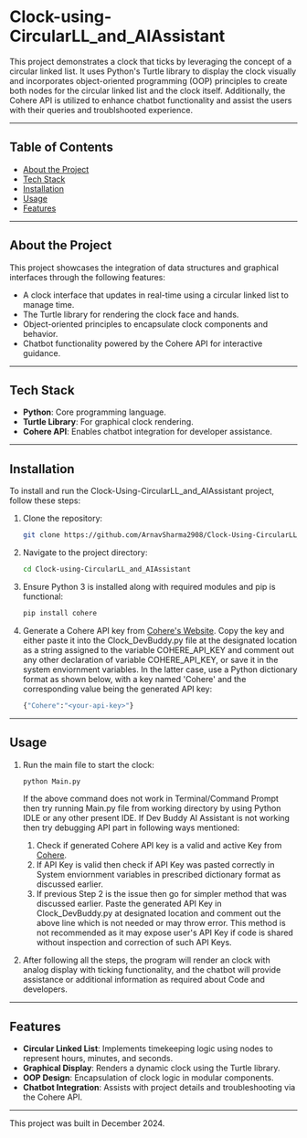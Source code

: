 # Clock-using-CircularLL_and_AIAssistant

This project demonstrates a clock that ticks by leveraging the concept of a circular linked list. It uses Python's Turtle library to display the clock visually and incorporates object-oriented programming (OOP) principles to create both nodes for the circular linked list and the clock itself. Additionally, the Cohere API is utilized to enhance chatbot functionality and assist the users with their queries and troublshooted experience.

---

## Table of Contents

- [About the Project](#about-the-project)
- [Tech Stack](#tech-stack)
- [Installation](#installation)
- [Usage](#usage)
- [Features](#features)

---

## About the Project

This project showcases the integration of data structures and graphical interfaces through the following features:

- A clock interface that updates in real-time using a circular linked list to manage time.
- The Turtle library for rendering the clock face and hands.
- Object-oriented principles to encapsulate clock components and behavior.
- Chatbot functionality powered by the Cohere API for interactive guidance.

---

## Tech Stack

- **Python**: Core programming language.
- **Turtle Library**: For graphical clock rendering.
- **Cohere API**: Enables chatbot integration for developer assistance.

---

## Installation

To install and run the Clock-Using-CircularLL_and_AIAssistant project, follow these steps:

1. Clone the repository:
   
   ```bash
   git clone https://github.com/ArnavSharma2908/Clock-Using-CircularLL_and_AIAssistant
   ```

2. Navigate to the project directory:
   
   ```bash
   cd Clock-using-CircularLL_and_AIAssistant
   ```

3. Ensure Python 3 is installed along with required modules and pip is functional:

   ```bash
   pip install cohere
   ```

4. Generate a Cohere API key from [Cohere's Website](https://dashboard.cohere.com/api-keys). Copy the key and either paste it into the Clock_DevBuddy.py file at the designated location as a string assigned to the variable COHERE_API_KEY and comment out any other declaration of variable COHERE_API_KEY, or save it in the system enviornment variables. In the latter case, use a Python dictionary format as shown below, with a key named 'Cohere' and the corresponding value being the generated API key:

   ```python
   {"Cohere":"<your-api-key>"}
   ```

---

## Usage

1. Run the main file to start the clock:
   
   ```bash
   python Main.py
   ```
   If the above command does not work in Terminal/Command Prompt then try running Main.py file from working directory by using Python IDLE or any other present IDE.
   If Dev Buddy AI Assistant is not working then try debugging API part in following ways mentioned:
      1) Check if generated Cohere API key is a valid and active Key from [Cohere](https://cohere.com/).
      2) If API Key is valid then check if API Key was pasted correctly in System enviornment variables in prescribed dictionary format as discussed earlier.
      3) If previous Step 2 is the issue then go for simpler method that was discussed earlier. Paste the generated API Key in Clock_DevBuddy.py at designated location and comment out the above line which is not needed or may throw error. This method is not recommended as it may expose user's API Key if code is shared without inspection and correction of such API Keys.
   

2. After following all the steps, the program will render an clock with analog display with ticking functionality, and the chatbot will provide assistance or additional information as required about Code and developers.

---

## Features

- **Circular Linked List**: Implements timekeeping logic using nodes to represent hours, minutes, and seconds.
- **Graphical Display**: Renders a dynamic clock using the Turtle library.
- **OOP Design**: Encapsulation of clock logic in modular components.
- **Chatbot Integration**: Assists with project details and troubleshooting via the Cohere API.

---

This project was built in December 2024.
